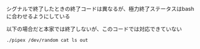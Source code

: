 シグナルで終了したときの終了コードは異なるが、極力終了ステータスはbashに合わせるようにしている

以下の場合だと本家では終了しないが、このコードでは対応できていない

```
./pipex /dev/random cat ls out
```

